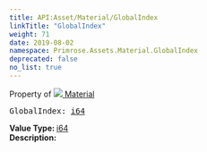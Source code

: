 ```yaml
---
title: API:Asset/Material/GlobalIndex
linkTitle: "GlobalIndex"
weight: 71
date: 2019-08-02
namespace: Primrose.Assets.Material.GlobalIndex
deprecated: false
no_list: true
---
```

Property of <a href="/docs/api-reference/Class/Material"><img src="/icons/silk/default.png"/>&nbsp;Material</a>
<pre class="method-declaration">
GlobalIndex: <a class="type" href="/docs/api-reference/System/Primitives#int64">i64</a></pre>
<b>Value Type: </b>
<a class="type" href="/docs/api-reference/System/Primitives#int64">i64</a>
<br/>
<b>Description: </b>